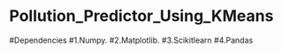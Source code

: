 # Pollution_Predictor_Using_KMeans

#Dependencies
#1.Numpy.
#2.Matplotlib.
#3.Scikitlearn
#4.Pandas
